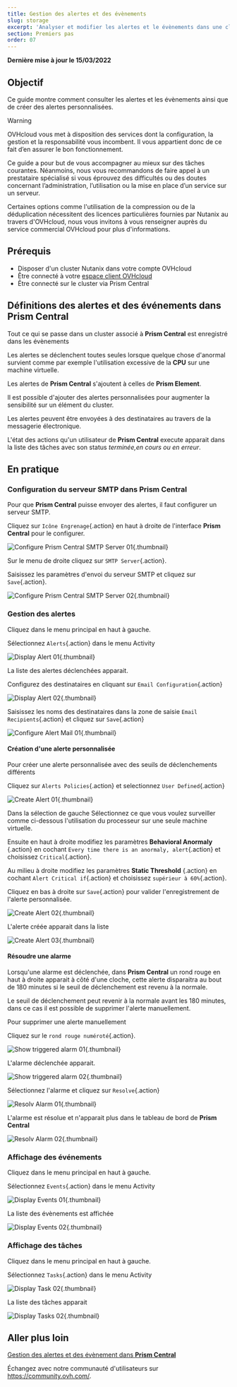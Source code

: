 ```yaml
---
title: Gestion des alertes et des évènements
slug: storage
excerpt: 'Analyser et modifier les alertes et le évènements dans une cluster Nutanix'
section: Premiers pas
order: 07
---
```


**Dernière mise à jour le 15/03/2022**

## Objectif

Ce guide montre comment consulter les alertes et les évènements ainsi que de créer des alertes personnalisées.

> [!warning]
> OVHcloud vous met à disposition des services dont la configuration, la gestion et la responsabilité vous incombent. Il vous appartient donc de ce fait d’en assurer le bon fonctionnement.
>
> Ce guide a pour but de vous accompagner au mieux sur des tâches courantes. Néanmoins, nous vous recommandons de faire appel à un prestataire spécialisé si vous éprouvez des difficultés ou des doutes concernant l’administration, l’utilisation ou la mise en place d’un service sur un serveur.
>
> Certaines options comme l'utilisation de la compression ou de la déduplication nécessitent des licences particulières fournies par Nutanix au travers d'OVHcloud, nous vous invitons à vous renseigner auprès du service commercial OVHcloud pour plus d'informations.

## Prérequis

- Disposer d'un cluster Nutanix dans votre compte OVHcloud
- Être connecté à votre [espace client OVHcloud](https://www.ovh.com/auth/?action=gotomanager&from=https://www.ovh.com/fr/&ovhSubsidiary=fr)
- Être connecté sur le cluster via Prism Central

## Définitions des alertes et des événements dans **Prism Central**

Tout ce qui se passe dans un cluster associé à **Prism Central** est enregistré dans les évènements

Les alertes se déclenchent toutes seules lorsque quelque chose d'anormal survient comme par exemple l'utilisation excessive de la **CPU** sur une machine virtuelle. 

Les alertes de **Prism Central** s'ajoutent à celles de **Prism Element**.

Il est possible d'ajouter des alertes personnalisées pour augmenter la sensibilité sur un élément du cluster.

Les alertes peuvent être envoyées à des destinataires au travers de la messagerie électronique.

L'état des actions qu'un utilisateur de **Prism Central**  execute apparait dans la liste des tâches avec son status *terminée,en cours ou en erreur*.

## En pratique

### Configuration du serveur SMTP dans **Prism Central**

Pour que **Prism Central** puisse envoyer des alertes, il faut configurer un serveur SMTP.

Cliquez sur `Icône Engrenage`{.action} en haut à droite de l'interface **Prism Central** pour le configurer.

![Configure Prism Central SMTP Server 01](images/ConfigurePrismCentralSmtp01.PNG){.thumbnail}

Sur le menu de droite cliquez sur `SMTP Server`{.action}.

Saisissez les paramètres d'envoi du serveur SMTP et cliquez sur `Save`{.action}.

![Configure Prism Central SMTP Server 02](images/ConfigurePrismCentralSmtp02.PNG){.thumbnail}

### Gestion des alertes 
Cliquez dans le menu principal en haut à gauche.

Sélectionnez `Alerts`{.action} dans le menu Activity

![Display Alert 01](images/DisplayAlert01.PNG){.thumbnail}

La liste des alertes déclenchées apparait. 

Configurez des destinataires en cliquant sur `Email Configuration`{.action}

![Display Alert 02](images/DisplayAlert02.PNG){.thumbnail}

Saisissez les noms des destinataires dans la zone de saisie `Email Recipients`{.action} et cliquez sur `Save`{.action}

![Configure Alert Mail 01 ](images/ConfigureAlertMail01.PNG){.thumbnail}


#### Création d'une alerte personnalisée

Pour créer une alerte personnalisée avec des seuils de déclenchements différents

Cliquez sur `Alerts Policies`{.action} et selectionnez `User Defined`{.action}

![Create Alert 01](images/CreateAlert01.PNG){.thumbnail}

Dans la sélection de gauche Sélectionnez ce que vous voulez surveiller comme ci-dessous l'utilisation du processeur sur une seule machine virtuelle.

Ensuite en haut à droite modifiez les paramètres **Behavioral Anormaly** {.action} en cochant `Every time there is an anormaly, alert`{.action} et choisissez `Critical`{.action}.

Au milieu à droite modifiez les paramètres **Static Threshold** {.action} en cochant `Alert Critical if`{.action} et choisissez `supérieur à 60%`{.action}.

Cliquez en bas à droite sur `Save`{.action} pour valider l'enregistrement de l'alerte personnalisée.

![Create Alert 02](images/CreateAlert02.PNG){.thumbnail}

L'alerte créée apparait dans la liste

![Create Alert 03](images/CreateAlert03.PNG){.thumbnail}

#### Résoudre une alarme

Lorsqu'une alarme est déclenchée, dans **Prism Central** un rond rouge en haut à droite apparait à côté d'une cloche, cette alerte disparaitra au bout de 180 minutes si le seuil de déclenchement est revenu à la normale.

Le seuil de déclenchement peut revenir à la normale avant les 180 minutes, dans ce cas il est possible de supprimer l'alerte manuellement.

Pour supprimer une alerte manuellement

Cliquez sur le `rond rouge numéroté`{.action}.

![Show triggered alarm 01](images/ShowTriggeredAlarm01.PNG){.thumbnail}

L'alarme déclenchée apparait.

![Show triggered alarm 02](images/ShowTriggeredAlarm02.PNG){.thumbnail}

Sélectionnez l'alarme et cliquez sur `Resolve`{.action}

![Resolv Alarm 01](images/ResolvAlarm01.PNG){.thumbnail}

L'alarme est résolue et n'apparait plus dans le tableau de bord de **Prism Central**

![Resolv Alarm 02](images/ResolvAlarm02.PNG){.thumbnail}

### Affichage des événements

Cliquez dans le menu principal en haut à gauche.

Sélectionnez `Events`{.action} dans le menu Activity

![Display Events 01](images/DisplayEvents01.PNG){.thumbnail}

La liste des évènements est affichée

![Display Events 02](images/DisplayEvents02.PNG){.thumbnail}

### Affichage des tâches

Cliquez dans le menu principal en haut à gauche.

Sélectionnez `Tasks`{.action} dans le menu Activity

![Display Task 02](images/DisplayTasks01.PNG){.thumbnail}

La liste des tâches apparait

![Display Tasks 02](images/DisplayTasks02.PNG){.thumbnail}


## Aller plus loin <a name="gofurther"></a>


[Gestion des alertes et des évènement dans **Prism Central**](https://portal.nutanix.com/page/documents/details?targetId=Prism-Central-Guide-Prism-v5_20:mul-alerts-management-pc-c.html)

Échangez avec notre communauté d'utilisateurs sur <https://community.ovh.com/>.
